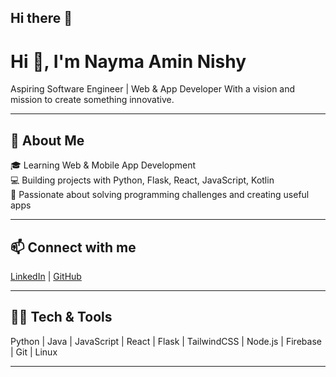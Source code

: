 ## Hi there 👋
# Hi 👋, I'm Nayma Amin Nishy

Aspiring Software Engineer | Web & App Developer
With a vision and mission to create something innovative.

---

## 🚀 About Me
🎓 Learning Web & Mobile App Development  
💻 Building projects with Python, Flask, React, JavaScript, Kotlin  
🤝 Passionate about solving programming challenges and creating useful apps

---
## 📫 Connect with me
[LinkedIn](https://www.linkedin.com/in/nayma-amin/) | [GitHub](https://github.com/Nayma-Amin)

---

## 🧑‍💻 Tech & Tools
Python | Java | JavaScript | React | Flask | TailwindCSS | Node.js | Firebase | Git | Linux

---